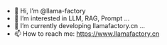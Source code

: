 - 👋 Hi, I’m @llama-factory
- 👀 I’m interested in LLM, RAG, Prompt ...
- 🌱 I’m currently developing llamafactory.cn ...
- 📫 How to reach me: https://www.llamafactory.cn

<!---
llama-factory/llama-factory is a ✨ special ✨ repository because its `README.md` (this file) appears on your GitHub profile.
You can click the Preview link to take a look at your changes.
--->
